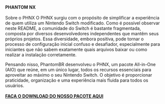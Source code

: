 <b>PHANTOM NX</B><br>
<br>
Sobre o PHNX
O PHNX surgiu com o propósito de simplificar a experiência de quem utiliza um Nintendo Switch modificado. Como é possível observar neste README, a comunidade do Switch é bastante fragmentada, composta por diversos desenvolvedores independentes que mantêm seus próprios projetos. Essa diversidade, embora positiva, pode tornar o processo de configuração inicial confuso e desafiador, especialmente para iniciantes que não sabem exatamente quais arquivos baixar ou como realizar a instalação corretamente.

Pensando nisso, PhantomBR desenvolveu o PHNX, um pacote All-in-One (AIO) que reúne, em um único lugar, todos os recursos essenciais para aproveitar ao máximo o seu Nintendo Switch. O objetivo é proporcionar praticidade, organização e uma experiência mais fluida para todos os usuários.
<br>
<br>
<a href="https://github.com/projetophantomnx/phnx/releases/tag/PHNX"><b>FAÇA O DOWNLOAD DO NOSSO PACOTE AQUI</b></a>
